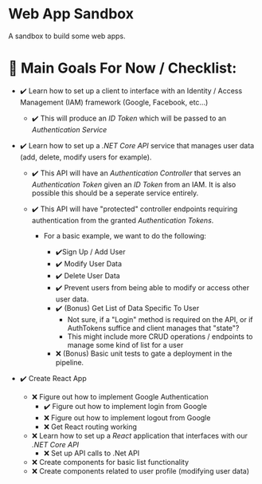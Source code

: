 # Web App Sandbox

A sandbox to build some web apps.

# 🥅 Main Goals For Now / Checklist:

- ✔️ Learn how to set up a client to interface with an Identity / Access Management (IAM) framework (Google, Facebook, etc...)

    - ✔️ This will produce an *ID Token* which will be passed to an *Authentication Service*

- ✔️ Learn how to set up a _.NET Core API_ service that manages user data (add, delete, modify users for example).

    - ✔️ This API will have an *Authentication Controller* that serves an *Authentication Token* given an *ID Token* from an IAM.  It is also possible this should be a seperate service entirely.

    - ✔️ This API will have "protected" controller endpoints requiring authentication from the granted *Authentication Tokens*.

        - For a basic example, we want to do the following:

            - ✔️Sign Up / Add User
            - ✔️ Modify User Data
            - ✔️ Delete User Data
            - ✔️ Prevent users from being able to modify or access other user data. 
            - ✔️ (Bonus) Get List of Data Specific To User
                - Not sure, if a "Login" method is required on the API, or if AuthTokens suffice and client manages that "state"?
                - This might include more CRUD operations / endpoints to manage some kind of list for a user
            - ❌ (Bonus) Basic unit tests to gate a deployment in the pipeline.         
                

- ✔️ Create React App 
    - ❌ Figure out how to implement Google Authentication
        - ✔️ Figure out how to implement login from Google
        - ❌ Figure out how to implement logout from Google
        - ❌ Get React routing working
    - ❌ Learn how to set up a _React_ application that interfaces with our _.NET Core API_
        - ❌ Set up API calls to .Net API
    - ❌ Create components for basic list functionality
    - ❌ Create components related to user profile (modifying user data)